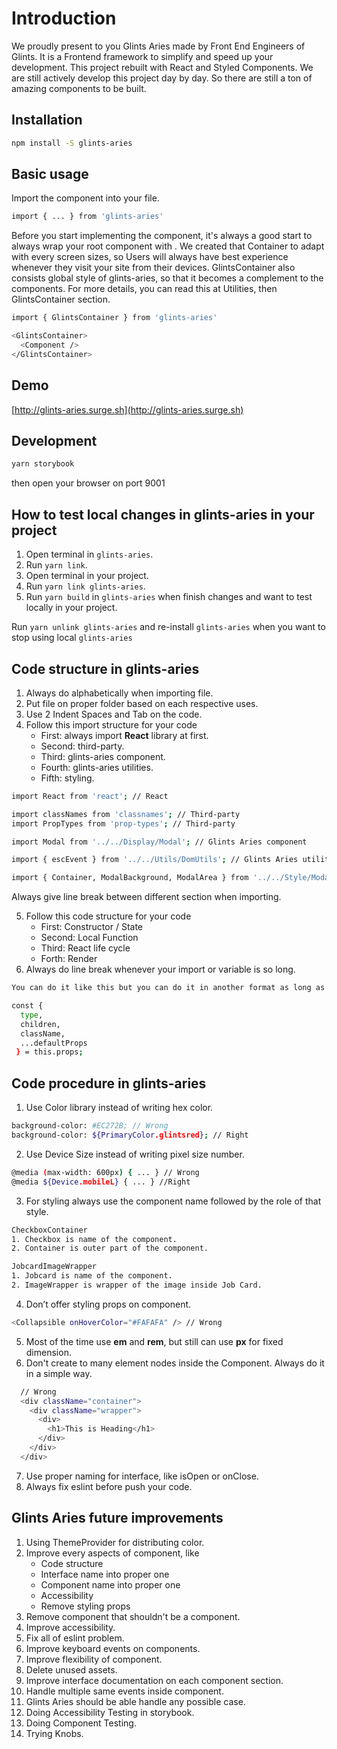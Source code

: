 # Introduction
We proudly present to you Glints Aries made by Front End Engineers of Glints. It is a Frontend framework to simplify and speed up your development. This project rebuilt with React and Styled Components. We are still actively develop this project day by day. So there are still a ton of amazing components to be built.

## Installation
```bash
npm install -S glints-aries
```

## Basic usage
Import the component into your file.
```bash
import { ... } from 'glints-aries'
```

Before you start implementing the component, it's always a good start to always wrap your root component with <GlintsContainer />.
We created that Container to adapt with every screen sizes, so Users will always have best experience whenever they visit your site from their devices.
GlintsContainer also consists global style of glints-aries, so that it becomes a complement to the components.
For more details, you can read this at Utilities, then GlintsContainer section.
```bash
import { GlintsContainer } from 'glints-aries'

<GlintsContainer>
  <Component />
</GlintsContainer>
```

## Demo
[http://glints-aries.surge.sh](http://glints-aries.surge.sh)

## Development
```bash
yarn storybook
```
then open your browser on port 9001

## How to test local changes in glints-aries in your project
1. Open terminal in `glints-aries`.
2. Run `yarn link`.
3. Open terminal in your project.
4. Run `yarn link glints-aries`.
5. Run `yarn build` in `glints-aries` when finish changes and want to test locally in your project.

Run `yarn unlink glints-aries` and re-install `glints-aries` when you want to stop using local `glints-aries`

## Code structure in glints-aries
1. Always do alphabetically when importing file.
2. Put file on proper folder based on each respective uses.
3. Use 2 Indent Spaces and Tab on the code.
4. Follow this import structure for your code
   - First: always import **React** library at first.
   - Second: third-party.
   - Third: glints-aries component.
   - Fourth: glints-aries utilities.
   - Fifth: styling.
```bash
import React from 'react'; // React

import classNames from 'classnames'; // Third-party
import PropTypes from 'prop-types'; // Third-party

import Modal from '../../Display/Modal'; // Glints Aries component

import { escEvent } from '../../Utils/DomUtils'; // Glints Aries utilities

import { Container, ModalBackground, ModalArea } from '../../Style/ModalStyle'; // Styling
```
Always give line break between different section when importing.

5. Follow this code structure for your code
   - First: Constructor / State
   - Second: Local Function
   - Third: React life cycle
   - Forth: Render
6. Always do line break whenever your import or variable is so long.
```bash
You can do it like this but you can do it in another format as long as it can be legible and not long

const {
  type,
  children,
  className,
  ...defaultProps
 } = this.props;
```

## Code procedure in glints-aries
1. Use Color library instead of writing hex color.
```bash
background-color: #EC272B; // Wrong
background-color: ${PrimaryColor.glintsred}; // Right
```

2. Use Device Size instead of writing pixel size number.
```bash
@media (max-width: 600px) { ... } // Wrong
@media ${Device.mobileL} { ... } //Right
```

3. For styling always use the component name followed by the role of that style.
```bash
CheckboxContainer
1. Checkbox is name of the component.
2. Container is outer part of the component.

JobcardImageWrapper
1. Jobcard is name of the component.
2. ImageWrapper is wrapper of the image inside Job Card.
```

4. Don’t offer styling props on component.
```bash
<Collapsible onHoverColor="#FAFAFA" /> // Wrong
```

5. Most of the time use **em** and **rem**, but still can use **px** for fixed dimension.
6. Don't create to many element nodes inside the Component. Always do it in a simple way.
```bash
  // Wrong
  <div className="container">
    <div className="wrapper">
      <div>
        <h1>This is Heading</h1>
      </div>
    </div>
  </div>
```

7. Use proper naming for interface, like isOpen or onClose.
8. Always fix eslint before push your code.

## Glints Aries future improvements
1. Using ThemeProvider for distributing color.
2. Improve every aspects of component, like
   - Code structure
   - Interface name into proper one
   - Component name into proper one
   - Accessibility
   - Remove styling props
3. Remove component that shouldn't be a component.
4. Improve accessibility.
5. Fix all of eslint problem.
6. Improve keyboard events on components.
7. Improve flexibility of component.
8. Delete unused assets.
9. Improve interface documentation on each component section.
10. Handle multiple same events inside component.
11. Glints Aries should be able handle any possible case.
12. Doing Accessibility Testing in storybook.
13. Doing Component Testing.
14. Trying Knobs.
